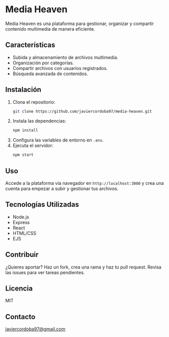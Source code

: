 # Media Heaven

Media Heaven es una plataforma para gestionar, organizar y compartir contenido multimedia de manera eficiente.

## Características
- Subida y almacenamiento de archivos multimedia.
- Organización por categorías.
- Compartir archivos con usuarios registrados.
- Búsqueda avanzada de contenidos.

## Instalación
1. Clona el repositorio:
   ```bash
   git clone https://github.com/javiercordoba97/media-heaven.git
   ```
2. Instala las dependencias:
   ```bash
   npm install
   ```
3. Configura las variables de entorno en `.env`.
4. Ejecuta el servidor:
   ```bash
   npm start
   ```

## Uso
Accede a la plataforma vía navegador en `http://localhost:3000` y crea una cuenta para empezar a subir y gestionar tus archivos.

## Tecnologías Utilizadas
- Node.js
- Express
- React
- HTML/CSS
- EJS

## Contribuir
¿Quieres aportar? Haz un fork, crea una rama y haz tu pull request. Revisa las issues para ver tareas pendientes.

## Licencia
MIT

## Contacto
[javiercordoba97@gmail.com](mailto:javiercordoba97@gmail.com)


